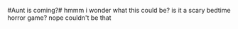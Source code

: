 #Aunt is coming?#
hmmm i wonder what this could be? is it a scary bedtime horror game? nope couldn't be that
